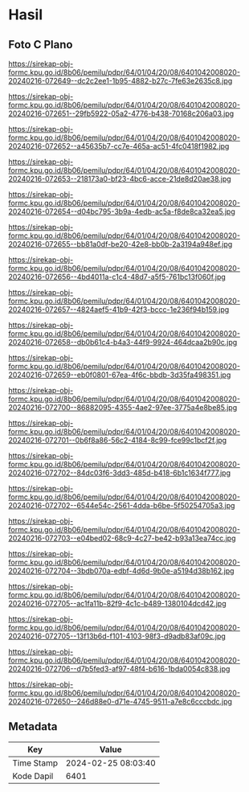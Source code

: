 # Hasil

## Foto C Plano

https://sirekap-obj-formc.kpu.go.id/8b06/pemilu/pdpr/64/01/04/20/08/6401042008020-20240216-072649--dc2c2ee1-1b95-4882-b27c-7fe63e2635c8.jpg

https://sirekap-obj-formc.kpu.go.id/8b06/pemilu/pdpr/64/01/04/20/08/6401042008020-20240216-072651--29fb5922-05a2-4776-b438-70168c206a03.jpg

https://sirekap-obj-formc.kpu.go.id/8b06/pemilu/pdpr/64/01/04/20/08/6401042008020-20240216-072652--a45635b7-cc7e-465a-ac51-4fc0418f1982.jpg

https://sirekap-obj-formc.kpu.go.id/8b06/pemilu/pdpr/64/01/04/20/08/6401042008020-20240216-072653--218173a0-bf23-4bc6-acce-21de8d20ae38.jpg

https://sirekap-obj-formc.kpu.go.id/8b06/pemilu/pdpr/64/01/04/20/08/6401042008020-20240216-072654--d04bc795-3b9a-4edb-ac5a-f8de8ca32ea5.jpg

https://sirekap-obj-formc.kpu.go.id/8b06/pemilu/pdpr/64/01/04/20/08/6401042008020-20240216-072655--bb81a0df-be20-42e8-bb0b-2a3194a948ef.jpg

https://sirekap-obj-formc.kpu.go.id/8b06/pemilu/pdpr/64/01/04/20/08/6401042008020-20240216-072656--4bd4011a-c1c4-48d7-a5f5-761bc13f060f.jpg

https://sirekap-obj-formc.kpu.go.id/8b06/pemilu/pdpr/64/01/04/20/08/6401042008020-20240216-072657--4824aef5-41b9-42f3-bccc-1e236f94b159.jpg

https://sirekap-obj-formc.kpu.go.id/8b06/pemilu/pdpr/64/01/04/20/08/6401042008020-20240216-072658--db0b61c4-b4a3-44f9-9924-464dcaa2b90c.jpg

https://sirekap-obj-formc.kpu.go.id/8b06/pemilu/pdpr/64/01/04/20/08/6401042008020-20240216-072659--eb0f0801-67ea-4f6c-bbdb-3d35fa498351.jpg

https://sirekap-obj-formc.kpu.go.id/8b06/pemilu/pdpr/64/01/04/20/08/6401042008020-20240216-072700--86882095-4355-4ae2-97ee-3775a4e8be85.jpg

https://sirekap-obj-formc.kpu.go.id/8b06/pemilu/pdpr/64/01/04/20/08/6401042008020-20240216-072701--0b6f8a86-56c2-4184-8c99-fce99c1bcf2f.jpg

https://sirekap-obj-formc.kpu.go.id/8b06/pemilu/pdpr/64/01/04/20/08/6401042008020-20240216-072702--84dc03f6-3dd3-485d-b418-6b1c1634f777.jpg

https://sirekap-obj-formc.kpu.go.id/8b06/pemilu/pdpr/64/01/04/20/08/6401042008020-20240216-072702--6544e54c-2561-4dda-b6be-5f50254705a3.jpg

https://sirekap-obj-formc.kpu.go.id/8b06/pemilu/pdpr/64/01/04/20/08/6401042008020-20240216-072703--e04bed02-68c9-4c27-be42-b93a13ea74cc.jpg

https://sirekap-obj-formc.kpu.go.id/8b06/pemilu/pdpr/64/01/04/20/08/6401042008020-20240216-072704--3bdb070a-edbf-4d6d-9b0e-a5194d38b162.jpg

https://sirekap-obj-formc.kpu.go.id/8b06/pemilu/pdpr/64/01/04/20/08/6401042008020-20240216-072705--ac1fa11b-82f9-4c1c-b489-1380104dcd42.jpg

https://sirekap-obj-formc.kpu.go.id/8b06/pemilu/pdpr/64/01/04/20/08/6401042008020-20240216-072705--13f13b6d-f101-4103-98f3-d9adb83af09c.jpg

https://sirekap-obj-formc.kpu.go.id/8b06/pemilu/pdpr/64/01/04/20/08/6401042008020-20240216-072706--d7b5fed3-af97-48f4-b616-1bda0054c838.jpg

https://sirekap-obj-formc.kpu.go.id/8b06/pemilu/pdpr/64/01/04/20/08/6401042008020-20240216-072650--246d88e0-d71e-4745-9511-a7e8c6cccbdc.jpg


## Metadata

| Key        | Value               |
| ---------- | ------------------- |
| Time Stamp | 2024-02-25 08:03:40 |
| Kode Dapil | 6401                |



